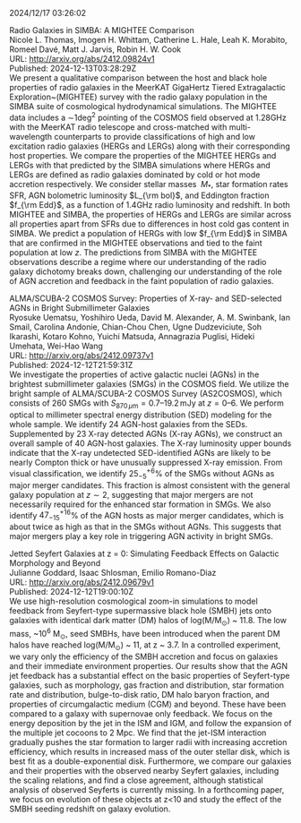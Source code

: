 2024/12/17 03:26:02  

Radio Galaxies in SIMBA: A MIGHTEE Comparison  
Nicole L. Thomas, Imogen H. Whittam, Catherine L. Hale, Leah K. Morabito, Romeel Davé, Matt J. Jarvis, Robin H. W. Cook  
URL: http://arxiv.org/abs/2412.09824v1  
Published: 2024-12-13T03:28:29Z  
  We present a qualitative comparison between the host and black hole properties of radio galaxies in the MeerKAT GigaHertz Tiered Extragalactic Exploration~(MIGHTEE) survey with the radio galaxy population in the SIMBA suite of cosmological hydrodynamical simulations. The MIGHTEE data includes a $\sim$1deg$^{2}$ pointing of the COSMOS field observed at 1.28GHz with the MeerKAT radio telescope and cross-matched with multi-wavelength counterparts to provide classifications of high and low excitation radio galaxies (HERGs and LERGs) along with their corresponding host properties. We compare the properties of the MIGHTEE HERGs and LERGs with that predicted by the SIMBA simulations where HERGs and LERGs are defined as radio galaxies dominated by cold or hot mode accretion respectively. We consider stellar masses $\;{M}_{*}$, star formation rates SFR, AGN bolometric luminosity $L_{\rm bol}$, and Eddington fraction $f_{\rm Edd}$, as a function of 1.4GHz radio luminosity and redshift. In both MIGHTEE and SIMBA, the properties of HERGs and LERGs are similar across all properties apart from SFRs due to differences in host cold gas content in SIMBA. We predict a population of HERGs with low $f_{\rm Edd}$ in SIMBA that are confirmed in the MIGHTEE observations and tied to the faint population at low $z$. The predictions from SIMBA with the MIGHTEE observations describe a regime where our understanding of the radio galaxy dichotomy breaks down, challenging our understanding of the role of AGN accretion and feedback in the faint population of radio galaxies.   

ALMA/SCUBA-2 COSMOS Survey: Properties of X-ray- and SED-selected AGNs
  in Bright Submillimeter Galaxies  
Ryosuke Uematsu, Yoshihiro Ueda, David M. Alexander, A. M. Swinbank, Ian Smail, Carolina Andonie, Chian-Chou Chen, Ugne Dudzeviciute, Soh Ikarashi, Kotaro Kohno, Yuichi Matsuda, Annagrazia Puglisi, Hideki Umehata, Wei-Hao Wang  
URL: http://arxiv.org/abs/2412.09737v1  
Published: 2024-12-12T21:59:31Z  
  We investigate the properties of active galactic nuclei (AGNs) in the brightest submillimeter galaxies (SMGs) in the COSMOS field. We utilize the bright sample of ALMA/SCUBA-2 COSMOS Survey (AS2COSMOS), which consists of 260 SMGs with $S_{\mathrm{870}\, \mu \mathrm{m}}=0.7\text{--}19.2\,\mathrm{mJy}$ at $z=0\text{--}6$. We perform optical to millimeter spectral energy distribution (SED) modeling for the whole sample. We identify 24 AGN-host galaxies from the SEDs. Supplemented by 23 X-ray detected AGNs (X-ray AGNs), we construct an overall sample of 40 AGN-host galaxies. The X-ray luminosity upper bounds indicate that the X-ray undetected SED-identified AGNs are likely to be nearly Compton thick or have unusually suppressed X-ray emission. From visual classification, we identify $25^{+6}_{-5}$\% of the SMGs without AGNs as major merger candidates. This fraction is almost consistent with the general galaxy population at $z\sim2$, suggesting that major mergers are not necessarily required for the enhanced star formation in SMGs. We also identify $47^{+16}_{-15}$\% of the AGN hosts as major merger candidates, which is about twice as high as that in the SMGs without AGNs. This suggests that major mergers play a key role in triggering AGN activity in bright SMGs.   

Jetted Seyfert Galaxies at z = 0: Simulating Feedback Effects on
  Galactic Morphology and Beyond  
Julianne Goddard, Isaac Shlosman, Emilio Romano-Diaz  
URL: http://arxiv.org/abs/2412.09679v1  
Published: 2024-12-12T19:00:10Z  
  We use high-resolution cosmological zoom-in simulations to model feedback from Seyfert-type supermassive black hole (SMBH) jets onto galaxies with identical dark matter (DM) halos of log(M/M$_\odot$) ~ 11.8. The low mass, ~10$^6$ M$_\odot$, seed SMBHs, have been introduced when the parent DM halos have reached log(M/M$_\odot$) ~ 11, at z ~ 3.7. In a controlled experiment, we vary only the efficiency of the SMBH accretion and focus on galaxies and their immediate environment properties. Our results show that the AGN jet feedback has a substantial effect on the basic properties of Seyfert-type galaxies, such as morphology, gas fraction and distribution, star formation rate and distribution, bulge-to-disk ratio, DM halo baryon fraction, and properties of circumgalactic medium (CGM) and beyond. These have been compared to a galaxy with supernovae only feedback. We focus on the energy deposition by the jet in the ISM and IGM, and follow the expansion of the multiple jet cocoons to 2 Mpc. We find that the jet-ISM interaction gradually pushes the star formation to larger radii with increasing accretion efficiency, which results in increased mass of the outer stellar disk, which is best fit as a double-exponential disk. Furthermore, we compare our galaxies and their properties with the observed nearby Seyfert galaxies, including the scaling relations, and find a close agreement, although statistical analysis of observed Seyferts is currently missing. In a forthcoming paper, we focus on evolution of these objects at z&lt;10 and study the effect of the SMBH seeding redshift on galaxy evolution.   

